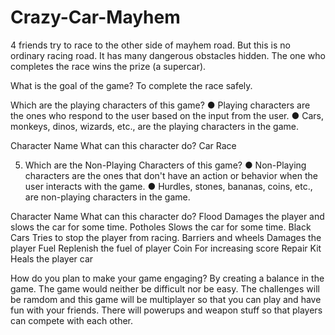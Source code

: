 # Crazy-Car-Mayhem
4 friends try to race to the other side of mayhem road. But this is no ordinary racing road. It has many dangerous obstacles hidden. The one who completes the race wins the prize (a supercar).

What is the goal of the game? 
To complete the race safely.


Which are the playing characters of this game? 
●	Playing characters are the ones who respond to the user based on the input from the user.
●	Cars, monkeys, dinos, wizards, etc., are the playing characters in the game.  

Character Name	   What can this character do?
    Car	                       Race



5.	Which are the Non-Playing Characters of this game?
●	Non-Playing characters are the ones that don't have an action or behavior when the user interacts with the game.
●	Hurdles, stones, bananas, coins, etc., are non-playing characters in the game.   

Character Name	              What can this character do?
  Flood	              Damages the player and slows the car for some time.
  Potholes	                    Slows the car for some time.
  Black Cars	                Tries to stop the player from racing.
  Barriers and wheels	                Damages the player
  Fuel	                       Replenish the fuel of player
  Coin	                           For increasing score
  Repair Kit	                      Heals the player car



How do you plan to make your game engaging? 
By creating a balance in the game. The game would neither be difficult nor be easy. The challenges  will be ramdom and this game will be multiplayer so that you can play and have fun with your friends. There will powerups and weapon stuff so that players can compete with each other.

